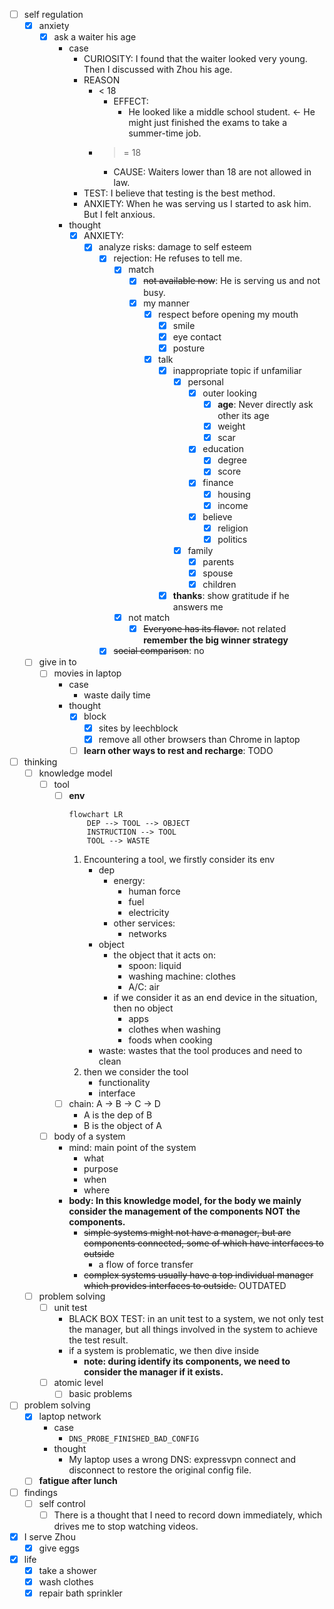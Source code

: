 - [ ] self regulation
    - [x] anxiety
        - [x] ask a waiter his age
            - case
                - CURIOSITY: I found that the waiter looked very young. Then I discussed with Zhou his age.
                - REASON
                    - < 18
                        - EFFECT: 
                            - He looked like a middle school student. <- He might just finished the exams to take a summer-time job.
                    - >= 18
                        - CAUSE: Waiters lower than 18 are not allowed in law.
                - TEST: I believe that testing is the best method.
                - ANXIETY: When he was serving us I started to ask him. But I felt anxious.
            - thought
                - [x] ANXIETY:
                    - [x] analyze risks: damage to self esteem
                        - [x] rejection: He refuses to tell me.
                            - [x] match
                                - [x] ~~not available now~~: He is serving us and not busy.
                                - [x] my manner
                                    - [x] respect before opening my mouth
                                        - [x] smile
                                        - [x] eye contact
                                        - [x] posture
                                    - [x] talk
                                        - [x] inappropriate topic if unfamiliar
                                            - [x] personal
                                                - [x] outer looking
                                                    - [x] **age**: Never directly ask other its age
                                                    - [x] weight
                                                    - [x] scar
                                                - [x] education
                                                    - [x] degree
                                                    - [x] score
                                                - [x] finance
                                                    - [x] housing
                                                    - [x] income
                                                - [x] believe
                                                    - [x] religion
                                                    - [x] politics
                                            - [x] family
                                                - [x] parents
                                                - [x] spouse
                                                - [x] children
                                        - [x] **thanks**: show gratitude if he answers me
                            - [x] not match
                                - [x] ~~Everyone has its flavor.~~ not related **remember the big winner strategy**
                        - [x] ~~social comparison~~: no
    - [ ] give in to
        - [ ] movies in laptop
            - case  
                - waste daily time
            - thought
                - [x] block
                    - [x] sites by leechblock
                    - [x] remove all other browsers than Chrome in laptop
                - [ ] **learn other ways to rest and recharge**: TODO 
- [ ] thinking
    - [ ] knowledge model
        - [ ] tool 
            - [ ] **env**
                ```mermaid
                flowchart LR
                    DEP --> TOOL --> OBJECT
                    INSTRUCTION --> TOOL
                    TOOL --> WASTE
                ```
                1. Encountering a tool, we firstly consider its env
                    - dep
                        - energy: 
                            - human force
                            - fuel
                            - electricity
                        - other services: 
                            - networks
                    - object
                        - the object that it acts on: 
                            - spoon: liquid
                            - washing machine: clothes
                            - A/C: air
                        - if we consider it as an end device in the situation, then no object
                            - apps
                            - clothes when washing
                            - foods when cooking
                    - waste: wastes that the tool produces and need to clean
                2. then we consider the tool
                    - functionality
                    - interface
            - [ ] chain: A -> B -> C -> D
                - A is the dep of B
                - B is the object of A
        - [ ] body of a system
            - mind: main point of the system
                - what
                - purpose
                - when
                - where
            - **body: In this knowledge model, for the body we mainly consider the management of the components NOT the components.**
                - ~~simple systems might not have a manager, but are components connected, some of which have interfaces to outside~~
                    - a flow of force transfer
                - ~~complex systems usually have a top individual manager which provides interfaces to outside.~~ OUTDATED
    - [ ] problem solving
        - [ ] unit test
            - BLACK BOX TEST: in an unit test to a system, we not only test the manager, but all things involved in the system to achieve the test result.
            - if a system is problematic, we then dive inside
                - **note: during identify its components, we need to consider the manager if it exists.** 
        - [ ] atomic level
            - [ ] basic problems
- [ ] problem solving
    - [x] laptop network
        - case
            - `DNS_PROBE_FINISHED_BAD_CONFIG`
        - thought
            - My laptop uses a wrong DNS: expressvpn connect and disconnect to restore the original config file.
    - [ ] **fatigue after lunch**
- [ ] findings
    - [ ] self control
        - [ ] There is a thought that I need to record down immediately, which drives me to stop watching videos.
- [x] I serve Zhou
    - [x] give eggs
- [x] life
    - [x] take a shower
    - [x] wash clothes
    - [x] repair bath sprinkler